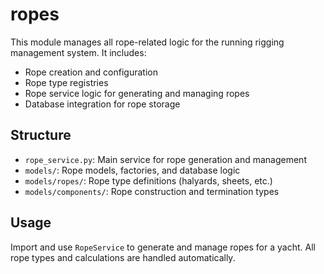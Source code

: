 # ropes

This module manages all rope-related logic for the running rigging management system. It includes:
- Rope creation and configuration
- Rope type registries
- Rope service logic for generating and managing ropes
- Database integration for rope storage

## Structure
- `rope_service.py`: Main service for rope generation and management
- `models/`: Rope models, factories, and database logic
- `models/ropes/`: Rope type definitions (halyards, sheets, etc.)
- `models/components/`: Rope construction and termination types

## Usage
Import and use `RopeService` to generate and manage ropes for a yacht. All rope types and calculations are handled automatically.
